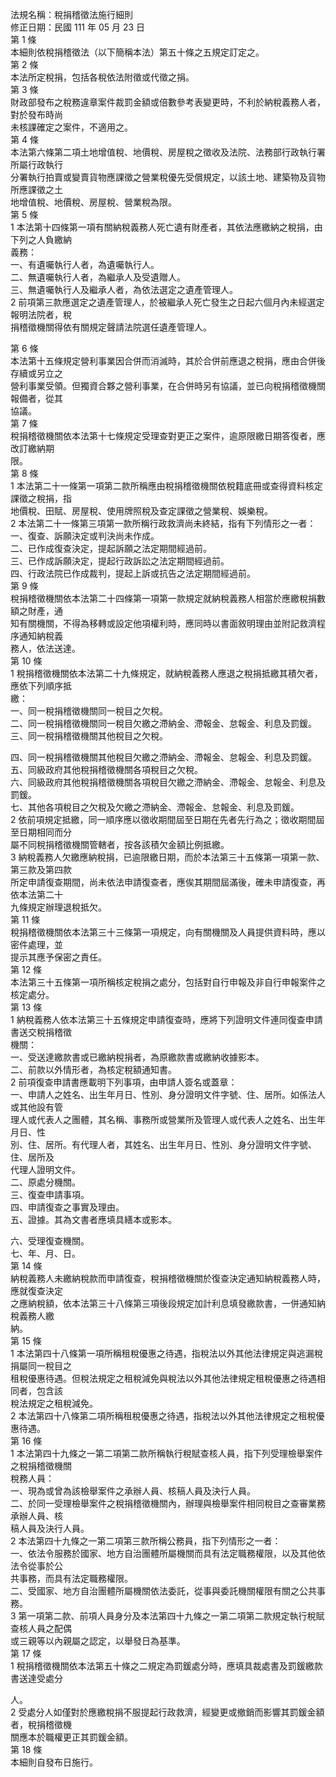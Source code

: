 法規名稱：稅捐稽徵法施行細則  
修正日期：民國 111 年 05 月 23 日  
第 1 條  
本細則依稅捐稽徵法（以下簡稱本法）第五十條之五規定訂定之。  
第 2 條  
本法所定稅捐，包括各稅依法附徵或代徵之捐。  
第 3 條  
財政部發布之稅務違章案件裁罰金額或倍數參考表變更時，不利於納稅義務人者，對於發布時尚  
未核課確定之案件，不適用之。  
第 4 條  
本法第六條第二項土地增值稅、地價稅、房屋稅之徵收及法院、法務部行政執行署所屬行政執行  
分署執行拍賣或變賣貨物應課徵之營業稅優先受償規定，以該土地、建築物及貨物所應課徵之土  
地增值稅、地價稅、房屋稅、營業稅為限。  
第 5 條  
1 本法第十四條第一項有關納稅義務人死亡遺有財產者，其依法應繳納之稅捐，由下列之人負繳納  
義務：  
一、有遺囑執行人者，為遺囑執行人。  
二、無遺囑執行人者，為繼承人及受遺贈人。  
三、無遺囑執行人及繼承人者，為依法選定之遺產管理人。  
2 前項第三款應選定之遺產管理人，於被繼承人死亡發生之日起六個月內未經選定報明法院者，稅  
捐稽徵機關得依有關規定聲請法院選任遺產管理人。  


第 6 條  
本法第十五條規定營利事業因合併而消滅時，其於合併前應退之稅捐，應由合併後存續或另立之  
營利事業受領。但獨資合夥之營利事業，在合併時另有協議，並已向稅捐稽徵機關報備者，從其  
協議。  
第 7 條  
稅捐稽徵機關依本法第十七條規定受理查對更正之案件，逾原限繳日期答復者，應改訂繳納期  
限。  
第 8 條  
1 本法第二十一條第一項第二款所稱應由稅捐稽徵機關依稅籍底冊或查得資料核定課徵之稅捐，指  
地價稅、田賦、房屋稅、使用牌照稅及查定課徵之營業稅、娛樂稅。  
2 本法第二十一條第三項第一款所稱行政救濟尚未終結，指有下列情形之一者：  
一、復查、訴願決定或判決尚未作成。  
二、已作成復查決定，提起訴願之法定期間經過前。  
三、已作成訴願決定，提起行政訴訟之法定期間經過前。  
四、行政法院已作成裁判，提起上訴或抗告之法定期間經過前。  
第 9 條  
稅捐稽徵機關依本法第二十四條第一項第一款規定就納稅義務人相當於應繳稅捐數額之財產，通  
知有關機關，不得為移轉或設定他項權利時，應同時以書面敘明理由並附記救濟程序通知納稅義  
務人，依法送達。  
第 10 條  
1 稅捐稽徵機關依本法第二十九條規定，就納稅義務人應退之稅捐抵繳其積欠者，應依下列順序抵  
繳：  
一、同一稅捐稽徵機關同一稅目之欠稅。  
二、同一稅捐稽徵機關同一稅目欠繳之滯納金、滯報金、怠報金、利息及罰鍰。  
三、同一稅捐稽徵機關其他稅目之欠稅。  


四、同一稅捐稽徵機關其他稅目欠繳之滯納金、滯報金、怠報金、利息及罰鍰。  
五、同級政府其他稅捐稽徵機關各項稅目之欠稅。  
六、同級政府其他稅捐稽徵機關各項稅目欠繳之滯納金、滯報金、怠報金、利息及罰鍰。  
七、其他各項稅目之欠稅及欠繳之滯納金、滯報金、怠報金、利息及罰鍰。  
2 依前項規定抵繳，同一順序應以徵收期間屆至日期在先者先行為之；徵收期間屆至日期相同而分  
屬不同稅捐稽徵機關管轄者，按各該積欠金額比例抵繳。  
3 納稅義務人欠繳應納稅捐，已逾限繳日期，而於本法第三十五條第一項第一款、第三款及第四款  
所定申請復查期間，尚未依法申請復查者，應俟其期間屆滿後，確未申請復查，再依本法第二十  
九條規定辦理退稅抵欠。  
第 11 條  
稅捐稽徵機關依本法第三十三條第一項規定，向有關機關及人員提供資料時，應以密件處理，並  
提示其應予保密之責任。  
第 12 條  
本法第三十五條第一項所稱核定稅捐之處分，包括對自行申報及非自行申報案件之核定處分。  
第 13 條  
1 納稅義務人依本法第三十五條規定申請復查時，應將下列證明文件連同復查申請書送交稅捐稽徵  
機關：  
一、受送達繳款書或已繳納稅捐者，為原繳款書或繳納收據影本。  
二、前款以外情形者，為核定稅額通知書。  
2 前項復查申請書應載明下列事項，由申請人簽名或蓋章：  
一、申請人之姓名、出生年月日、性別、身分證明文件字號、住、居所。如係法人或其他設有管  
理人或代表人之團體，其名稱、事務所或營業所及管理人或代表人之姓名、出生年月日、性  
別、住、居所。有代理人者，其姓名、出生年月日、性別、身分證明文件字號、住、居所及  
代理人證明文件。  
二、原處分機關。  
三、復查申請事項。  
四、申請復查之事實及理由。  
五、證據。其為文書者應填具繕本或影本。  


六、受理復查機關。  
七、年、月、日。  
第 14 條  
納稅義務人未繳納稅款而申請復查，稅捐稽徵機關於復查決定通知納稅義務人時，應就復查決定  
之應納稅額，依本法第三十八條第三項後段規定加計利息填發繳款書，一併通知納稅義務人繳  
納。  
第 15 條  
1 本法第四十八條第一項所稱租稅優惠之待遇，指稅法以外其他法律規定與逃漏稅捐屬同一稅目之  
租稅優惠待遇。但稅法規定之租稅減免與稅法以外其他法律規定租稅優惠之待遇相同者，包含該  
稅法規定之租稅減免。  
2 本法第四十八條第二項所稱租稅優惠之待遇，指稅法以外其他法律規定之租稅優惠待遇。  
第 16 條  
1 本法第四十九條之一第二項第二款所稱執行稅賦查核人員，指下列受理檢舉案件之稅捐稽徵機關  
稅務人員：  
一、現為或曾為該檢舉案件之承辦人員、核稿人員及決行人員。  
二、於同一受理檢舉案件之稅捐稽徵機關內，辦理與檢舉案件相同稅目之查審業務承辦人員、核  
稿人員及決行人員。  
2 本法第四十九條之一第二項第三款所稱公務員，指下列情形之一者：  
一、依法令服務於國家、地方自治團體所屬機關而具有法定職務權限，以及其他依法令從事於公  
共事務，而具有法定職務權限。  
二、受國家、地方自治團體所屬機關依法委託，從事與委託機關權限有關之公共事務。  
3 第一項第二款、前項人員身分及本法第四十九條之一第二項第二款規定執行稅賦查核人員之配偶  
或三親等以內親屬之認定，以舉發日為基準。  
第 17 條  
1 稅捐稽徵機關依本法第五十條之二規定為罰鍰處分時，應填具裁處書及罰鍰繳款書送達受處分  


人。  
2 受處分人如僅對於應繳稅捐不服提起行政救濟，經變更或撤銷而影響其罰鍰金額者，稅捐稽徵機  
關應本於職權更正其罰鍰金額。  
第 18 條  
本細則自發布日施行。  


